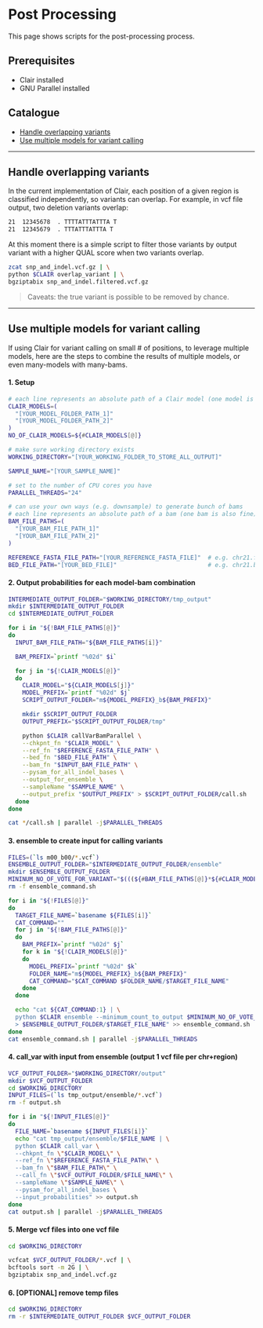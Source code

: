 # Post Processing

This page shows scripts for the post-processing process.

## Prerequisites
- Clair installed
- GNU Parallel installed

## Catalogue
- [Handle overlapping variants](#handle-overlapping-variants)
- [Use multiple models for variant calling](#use-multiple-models-for-variant-calling)

---

## Handle overlapping variants

In the current implementation of Clair, each position of a given region is classified independently, so variants can overlap. For example, in vcf file output, two deletion variants overlap:
```bash
21  12345678  . TTTTATTTATTTA T
21  12345679  . TTTATTTATTTA T
```

At this moment there is a simple script to filter those variants by output variant with a higher QUAL score when two variants overlap.

```bash
zcat snp_and_indel.vcf.gz | \
python $CLAIR overlap_variant | \
bgziptabix snp_and_indel.filtered.vcf.gz
```

> Caveats: the true variant is possible to be removed by chance.

---

## Use multiple models for variant calling

If using Clair for variant calling on small # of positions, to leverage multiple models, here are the steps to combine the results of multiple models, or even many-models with many-bams.

#### 1. Setup
```bash
# each line represents an absolute path of a Clair model (one model is also fine)
CLAIR_MODELS=(
  "[YOUR_MODEL_FOLDER_PATH_1]"
  "[YOUR_MODEL_FOLDER_PATH_2]"
)
NO_OF_CLAIR_MODELS=${#CLAIR_MODELS[@]}

# make sure working directory exists
WORKING_DIRECTORY="[YOUR_WORKING_FOLDER_TO_STORE_ALL_OUTPUT]"

SAMPLE_NAME="[YOUR_SAMPLE_NAME]"

# set to the number of CPU cores you have
PARALLEL_THREADS="24"

# can use your own ways (e.g. downsample) to generate bunch of bams
# each line represents an absolute path of a bam (one bam is also fine)
BAM_FILE_PATHS=(
  "[YOUR_BAM_FILE_PATH_1]"
  "[YOUR_BAM_FILE_PATH_2]"
)

REFERENCE_FASTA_FILE_PATH="[YOUR_REFERENCE_FASTA_FILE]"  # e.g. chr21.fa
BED_FILE_PATH="[YOUR_BED_FILE]"                          # e.g. chr21.bed
```

#### 2. Output probabilities for each model-bam combination
```bash
INTERMEDIATE_OUTPUT_FOLDER="$WORKING_DIRECTORY/tmp_output"
mkdir $INTERMEDIATE_OUTPUT_FOLDER
cd $INTERMEDIATE_OUTPUT_FOLDER

for i in "${!BAM_FILE_PATHS[@]}"
do
  INPUT_BAM_FILE_PATH="${BAM_FILE_PATHS[i]}"

  BAM_PREFIX=`printf "%02d" $i`

  for j in "${!CLAIR_MODELS[@]}"
  do
    CLAIR_MODEL="${CLAIR_MODELS[j]}"
    MODEL_PREFIX=`printf "%02d" $j`
    SCRIPT_OUTPUT_FOLDER="m${MODEL_PREFIX}_b${BAM_PREFIX}"

    mkdir $SCRIPT_OUTPUT_FOLDER
    OUTPUT_PREFIX="$SCRIPT_OUTPUT_FOLDER/tmp"

    python $CLAIR callVarBamParallel \
    --chkpnt_fn "$CLAIR_MODEL" \
    --ref_fn "$REFERENCE_FASTA_FILE_PATH" \
    --bed_fn "$BED_FILE_PATH" \
    --bam_fn "$INPUT_BAM_FILE_PATH" \
    --pysam_for_all_indel_bases \
    --output_for_ensemble \
    --sampleName "$SAMPLE_NAME" \
    --output_prefix "$OUTPUT_PREFIX" > $SCRIPT_OUTPUT_FOLDER/call.sh
  done
done

cat */call.sh | parallel -j$PARALLEL_THREADS
```

#### 3. ensemble to create input for calling variants
```bash
FILES=(`ls m00_b00/*.vcf`)
ENSEMBLE_OUTPUT_FOLDER="$INTERMEDIATE_OUTPUT_FOLDER/ensemble"
mkdir $ENSEMBLE_OUTPUT_FOLDER
MININUM_NO_OF_VOTE_FOR_VARIANT="$(((${#BAM_FILE_PATHS[@]}*${#CLAIR_MODELS[@]}+2)/2))"
rm -f ensemble_command.sh

for i in "${!FILES[@]}"
do
  TARGET_FILE_NAME=`basename ${FILES[i]}`
  CAT_COMMAND=""
  for j in "${!BAM_FILE_PATHS[@]}"
  do
    BAM_PREFIX=`printf "%02d" $j`
    for k in "${!CLAIR_MODELS[@]}"
    do
      MODEL_PREFIX=`printf "%02d" $k`
      FOLDER_NAME="m${MODEL_PREFIX}_b${BAM_PREFIX}"
      CAT_COMMAND="$CAT_COMMAND $FOLDER_NAME/$TARGET_FILE_NAME"
    done
  done

  echo "cat ${CAT_COMMAND:1} | \
  python $CLAIR ensemble --minimum_count_to_output $MININUM_NO_OF_VOTE_FOR_VARIANT \
  > $ENSEMBLE_OUTPUT_FOLDER/$TARGET_FILE_NAME" >> ensemble_command.sh
done
cat ensemble_command.sh | parallel -j$PARALLEL_THREADS
```

#### 4. call_var with input from ensemble (output 1 vcf file per chr+region)
```bash
VCF_OUTPUT_FOLDER="$WORKING_DIRECTORY/output"
mkdir $VCF_OUTPUT_FOLDER
cd $WORKING_DIRECTORY
INPUT_FILES=(`ls tmp_output/ensemble/*.vcf`)
rm -f output.sh

for i in "${!INPUT_FILES[@]}"
do
  FILE_NAME=`basename ${INPUT_FILES[i]}`
  echo "cat tmp_output/ensemble/$FILE_NAME | \
  python $CLAIR call_var \
  --chkpnt_fn \"$CLAIR_MODEL\" \
  --ref_fn \"$REFERENCE_FASTA_FILE_PATH\" \
  --bam_fn \"$BAM_FILE_PATH\" \
  --call_fn \"$VCF_OUTPUT_FOLDER/$FILE_NAME\" \
  --sampleName \"$SAMPLE_NAME\" \
  --pysam_for_all_indel_bases \
  --input_probabilities" >> output.sh
done
cat output.sh | parallel -j$PARALLEL_THREADS
```

#### 5. Merge vcf files into one vcf file
```bash
cd $WORKING_DIRECTORY

vcfcat $VCF_OUTPUT_FOLDER/*.vcf | \
bcftools sort -m 2G | \
bgziptabix snp_and_indel.vcf.gz
```

#### 6. [OPTIONAL] remove temp files
```bash
cd $WORKING_DIRECTORY
rm -r $INTERMEDIATE_OUTPUT_FOLDER $VCF_OUTPUT_FOLDER
```
